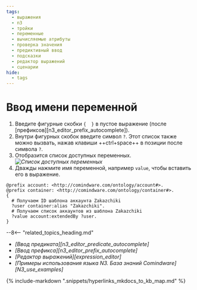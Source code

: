 ```yaml
---
tags:
  - выражения
  - n3
  - тройки
  - переменные
  - вычисляемые атрибуты
  - проверка значения
  - предиктивный ввод
  - подсказки
  - редактор выражений
  - сценарии
hide:
  - tags
---
```


# Ввод имени переменной

1. Введите фигурные скобки `{  }` в пустое выражение (после [префиксов][n3_editor_prefix_autocomplete]).
2. Внутри фигурных скобок введите символ `?`. Этот список также можно вызвать, нажав клавиши ++ctrl+space++ в позиции после символа `?`.
3. Отобразится список доступных переменных.
*![Список доступных переменных](n3_editor_variable_autocomplete.png)*
4. Дважды нажмите имя переменной, например `value`, чтобы вставить его в выражение.

```turtle title="Пример: выражение, возвращающее список всех записей из шаблона аккаунта"
@prefix account: <http://comindware.com/ontology/account#>.
@prefix container: <http://comindware.com/ontology/container#>.
{
  # Получаем ID шаблона аккаунта Zakazchiki
  ?user container:alias "Zakazchiki".
  # Получаем список аккаунтов из шаблона Zakazchiki
  ?value account:extendedBy ?user.
}
```

<div class="relatedTopics" markdown="block">

--8<-- "related_topics_heading.md"

- _[Ввод предиката][n3_editor_predicate_autocomplete]_
- _[Ввод префикса][n3_editor_prefix_autocomplete]_
- _[Редактор выражений][expression_editor]_
- _[Примеры использования языка N3. База знаний Comindware][N3_use_examples]_

</div>

{% include-markdown ".snippets/hyperlinks_mkdocs_to_kb_map.md" %}
